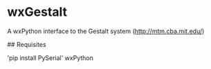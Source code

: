 # wxGestalt
A wxPython interface to the Gestalt system (http://mtm.cba.mit.edu/)


## Requisites

'pip install PySerial'
wxPython
